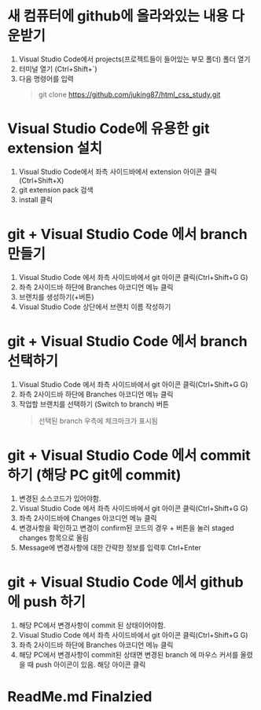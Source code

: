 # 새 컴퓨터에 github에 올라와있는 내용 다운받기

1. Visual Studio Code에서 projects(프로젝트들이 들어있는 부모 폴더) 폴더 열기
2. 터미널 열기 (Ctrl+Shift+`)
3. 다음 명령어를 입력
    > git clone https://github.com/juking87/html_css_study.git

# Visual Studio Code에 유용한 git extension 설치

1. Visual Studio Code에서 좌측 사이드바에서 extension 아이콘 클릭 (Ctrl+Shift+X)
2. git extension pack 검색
3. install 클릭

# git + Visual Studio Code 에서 branch 만들기

1. Visual Studio Code 에서 좌측 사이드바에서 git 아이콘 클릭(Ctrl+Shift+G G)
2. 좌측 2사이드바 하단에 Branches 아코디언 메뉴 클릭
3. 브랜치를 생성하기(+버튼)
4. Visual Studio Code 상단에서 브랜치 이름 작성하기

# git + Visual Studio Code 에서 branch 선택하기

1. Visual Studio Code 에서 좌측 사이드바에서 git 아이콘 클릭(Ctrl+Shift+G G)
2. 좌측 2사이드바 하단에 Branches 아코디언 메뉴 클릭
3. 작업할 브랜치를 선택하기 (Switch to branch) 버튼
    > 선택된 branch 우측에 체크마크가 표시됨

# git + Visual Studio Code 에서 commit 하기 (해당 PC git에 commit)

1. 변경된 소스코드가 있어야함.
2. Visual Studio Code 에서 좌측 사이드바에서 git 아이콘 클릭(Ctrl+Shift+G G)
3. 좌측 2사이드바에 Changes 아코디언 메뉴 클릭
4. 변경사항을 확인하고 변경이 confirm된 코드의 경우 + 버튼을 눌러 staged changes 항목으로 올림
5. Message에 변경사항에 대한 간략한 정보를 입력후 Ctrl+Enter

# git + Visual Studio Code 에서 github에 push 하기

1. 해당 PC에서 변경사항이 commit 된 상태이어야함.
2. Visual Studio Code 에서 좌측 사이드바에서 git 아이콘 클릭(Ctrl+Shift+G G)
3. 좌측 2사이드바 하단에 Branches 아코디언 메뉴 클릭
4. 해당 PC에서 변경사항이 commit된 상태면 변경된 branch 에 마우스 커서를 올렸을 때 push 아이콘이 있음. 해당 아이콘 클릭

# ReadMe.md Finalzied
